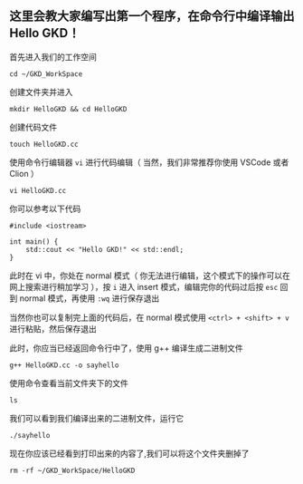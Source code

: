 ## 这里会教大家编写出第一个程序，在命令行中编译输出 Hello GKD！
首先进入我们的工作空间
```
cd ~/GKD_WorkSpace
```
创建文件夹并进入
```
mkdir HelloGKD && cd HelloGKD
```
创建代码文件
```
touch HelloGKD.cc
```
使用命令行编辑器 `vi` 进行代码编辑（ 当然，我们非常推荐你使用 VSCode 或者 Clion ）
```
vi HelloGKD.cc
```
你可以参考以下代码
```
#include <iostream>

int main() {
    std::cout << "Hello GKD!" << std::endl;
}
```
此时在 vi 中，你处在 normal 模式（ 你无法进行编辑，这个模式下的操作可以在网上搜索进行稍加学习 ），按 `i` 进入 insert 模式，编辑完你的代码过后按 `esc` 回到 normal 模式，再使用 `:wq` 进行保存退出

当然你也可以复制完上面的代码后，在 normal 模式使用 `<ctrl> + <shift> + v` 进行粘贴，然后保存退出

此时，你应当已经返回命令行中了，使用 g++ 编译生成二进制文件
```
g++ HelloGKD.cc -o sayhello
```
使用命令查看当前文件夹下的文件
```
ls
```
我们可以看到我们编译出来的二进制文件，运行它
```
./sayhello
```
现在你应该已经看到打印出来的内容了,我们可以将这个文件夹删掉了
```
rm -rf ~/GKD_WorkSpace/HelloGKD
```